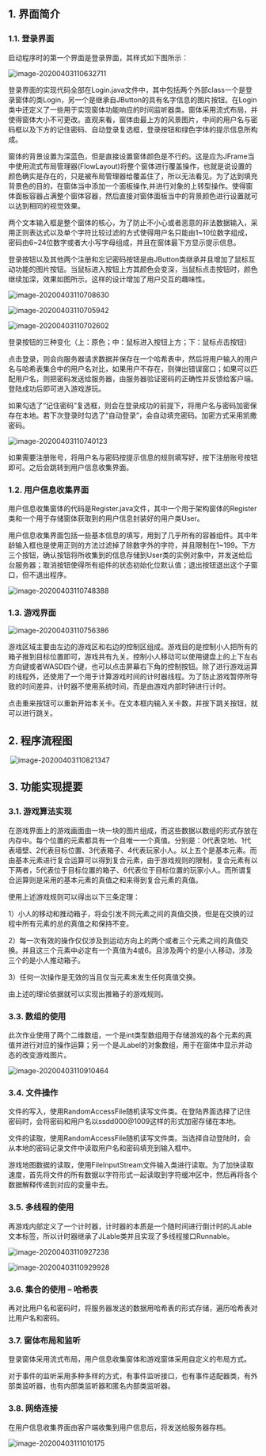## 1. 界面简介

### 1.1. 登录界面

启动程序时的第一个界面是登录界面，其样式如下图所示：

![image-20200403110632711](images/image-20200403110632711.png) 

登录界面的实现代码全部在Login.java文件中，其中包括两个外部class一个是登录窗体的类Login，另一个是继承自JButton的具有名字信息的图片按钮。在Login类中还定义了一些用于实现窗体功能响应的时间监听器类。窗体采用流式布局，并使得窗体大小不可更改。直观来看，窗体由最上方的风景图片，中间的用户名与密码框以及下方的记住密码、自动登录复选框，登录按钮和绿色字体的提示信息所构成。

窗体的背景设置为深蓝色，但是直接设置窗体颜色是不行的。这是应为JFrame当中使用流式布局管理器(FlowLayout)将整个窗体进行覆盖操作，也就是说设置的颜色确实是存在的，只是被布局管理器给覆盖住了，所以无法看见。为了达到填充背景色的目的，在窗体当中添加一个面板操作,并进行对象的上转型操作。使得窗体面板容器占满整个窗体容器，然后直接对窗体面板当中的背景颜色进行设置就可以达到相同的视觉效果。

两个文本输入框是整个窗体的核心，为了防止不小心或者恶意的非法数据输入，采用正则表达式以及单个字符比较过滤的方式使得用户名只能由1~10位数字组成，密码由6~24位数字或者大小写字母组成，并且在窗体最下方显示提示信息。

登录按钮以及其他两个注册和忘记密码按钮是由JButton类继承并且增加了鼠标互动功能的图片按钮。当鼠标进入按钮上方其颜色会变深，当鼠标点击按钮时，颜色继续加深，效果如图所示。这样的设计增加了用户交互的趣味性。

 ![image-20200403110708630](images/image-20200403110708630.png)

 ![image-20200403110705942](images/image-20200403110705942.png)

 ![image-20200403110702602](images/image-20200403110702602.png)

 登录按钮的三种变化（上：原色；中：鼠标进入按钮上方；下：鼠标点击按钮）

点击登录，则会向服务器请求数据并保存在一个哈希表中，然后将用户输入的用户名与哈希表集合中的用户名对比，如果用户不存在，则弹出错误窗口；如果可以匹配用户名，则把密码发送给服务器，由服务器验证密码的正确性并反馈给客户端。登陆成功后即可进入游戏游玩。

如果勾选了“记住密码”复选框，则会在登录成功的前提下，将用户名与密码加密保存在本地。若下次登录时勾选了“自动登录”，会自动填充密码。加密方式采用凯撒密码。

 ![image-20200403110740123](images/image-20200403110740123.png)

如果需要注册账号，将用户名与密码按提示信息的规则填写好，按下注册账号按钮即可。之后会跳转到用户信息收集界面。

### 1.2. 用户信息收集界面

用户信息收集窗体的代码是Register.java文件，其中一个用于架构窗体的Register类和一个用于存储窗体获取到的用户信息封装好的用户类User。

用户信息收集界面包括一些基本信息的填写，用到了几乎所有的容器组件。其中年龄输入框也是使用正则的方法过滤掉了除数字外的字符，并且限制在1~199。下方三个按钮，确认按钮将所收集到的信息存储到User类的实例对象中，并发送给后台服务器；取消按钮使得所有组件的状态初始化位默认值；退出按钮退出这个子窗口，但不退出程序。

 ![image-20200403110748388](images/image-20200403110748388.png)

### 1.3. 游戏界面

 ![image-20200403110756386](images/image-20200403110756386.png)

游戏区域主要由左边的游戏区和右边的控制区组成。游戏目的是控制小人把所有的箱子推到目标位置即可，游戏共有九关。控制小人移动可以使用键盘上的上下左右方向键或者WASD四个键，也可以点击屏幕右下角的控制按钮。除了进行游戏运算的线程外，还使用了一个用于计算游戏时间的计时器线程。为了防止游戏暂停所导致的时间差异，计时器不使用系统时间，而是由游戏内部时钟进行计时。

点击重来按钮可以重新开始本关卡。在文本框内输入关卡数，并按下跳关按钮，就可以进行跳关。

## 2. 程序流程图

​       ![image-20200403110821347](images/image-20200403110821347.png) 

## 3. 功能实现提要

### 3.1. 游戏算法实现

在游戏界面上的游戏画面由一块一块的图片组成，而这些数据以数组的形式存放在内存中。每个位置的元素都具有一个且唯一一个真值。分别是：0代表空地、1代表墙壁、2代表目标位置、3代表箱子、4代表玩家小人。以上五个是基本元素。而由基本元素进行复合运算可以得到复合元素，由于游戏规则的限制，复合元素有以下两者，5代表位于目标位置的箱子、6代表位于目标位置的玩家小人。而所谓复合运算则是采用的基本元素的真值之和来得到复合元素的真值。

使用上述游戏规则可以得出以下三条定理：

1）小人的移动和推动箱子，将会引发不同元素之间的真值交换，但是在交换的过程中所有元素的总的真值之和保持不变。

2）每一次有效的操作仅仅涉及到运动方向上的两个或者三个元素之间的真值交换。并且这三个元素中必定有一个真值为4或6。且涉及两个的是小人移动，涉及三个的是小人推动箱子。

3）任何一次操作是无效的当且仅当元素未发生任何真值交换。

由上述的理论依据就可以实现出推箱子的游戏规则。

### 3.3. 数组的使用

此次作业使用了两个二维数组，一个是int类型数组用于存储游戏的各个元素的真值并进行对应的操作运算；另一个是JLabel的对象数组，用于在窗体中显示并动态的改变游戏图片。

 ![image-20200403110910464](images/image-20200403110910464.png)

### 3.4. 文件操作

文件的写入，使用RandomAccessFile随机读写文件类。在登陆界面选择了记住密码时，会将密码和用户名以ssdd000@1009这样的形式加密存储在本地。

文件的读取，使用RandomAccessFile随机读写文件类。当选择自动登陆时，会从本地的密码记录文件中读取用户名和密码填充到输入框中。

游戏地图数据的读取，使用FileInputStream文件输入类进行读取。为了加快读取速度，首先将文件的所有数据以字符形式一起读取到字符缓冲区中，然后再将各个数据解释传递到对应的变量中去。

### 3.5. 多线程的使用

再游戏内部定义了一个计时器，计时器的本质是一个随时间进行倒计时的JLable文本标签，所以计时器继承了JLable类并且实现了多线程接口Runnable。

 ![image-20200403110927238](images/image-20200403110927238.png)

 ![image-20200403110929928](images/image-20200403110929928.png)

### 3.6. 集合的使用 – 哈希表

再对比用户名和密码时，将服务器发送的数据用哈希表的形式存储，遍历哈希表对比用户名和密码。

### 3.7. 窗体布局和监听

登录窗体采用流式布局，用户信息收集窗体和游戏窗体采用自定义的布局方式。

对于事件的监听采用多种多样的方式，有事件监听接口，也有事件适配器类，有外部类监听器，也有内部类监听器和匿名内部类监听器。

### 3.8. 网络连接

在用户信息收集界面由客户端收集到用户信息后，将发送给服务器存档。

![image-20200403111010175](images/image-20200403111010175.png) 